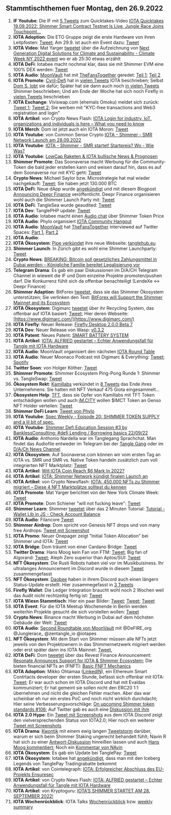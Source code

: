 ## Stammtischthemen fuer Montag, den 26.9.2022

1. **IF Youtube**: Die IF mit [5 Tweets](https://twitter.com/iota/status/1571786296040820736?s=20&t=crVn3KiTVXE_oq657xlKsA) zum Quicktakes-Video [
IOTA Quicktakes 19.09.2022: Shimmer Smart Contract Testnet Is Live, Jungle Race Joins Touchpoint...](https://www.youtube.com/watch?v=_LSq_Y3i_xk)
2. **IOTA Adoption**: Die ETO Gruppe zeigt die erste Hardware von ihren Leitpfosten: [Tweet](https://twitter.com/sharang33/status/1571901105084276736?s=20&t=crVn3KiTVXE_oq657xlKsA); Am 29.9. ist auch ein Event dazu: [Tweet](https://twitter.com/alfried_fn/status/1572525275916935169?s=20&t=8SSsM9Kp2t4chJ04u7Ekwg)
3. **IOTA Video**: Mat Yarger [tweetet](https://twitter.com/Mat_Yarger/status/1571923050165342210?s=20&t=crVn3KiTVXE_oq657xlKsA) über die Aufzeichnung von [Next Generation Digital Solutions for Climate and Sustainability - Climate Week NY 2022 event](https://www.youtube.com/watch?v=p0O5UXpmvXw) wo er ab 25:30 etwas erzählt
4. **IOTA DeFi**: Iotabee macht nochmal klar, dass sie mit Shimmer EVM eine 100% DEX werden: [Tweet](https://twitter.com/iotabee/status/1571932201373032449?s=20&t=crVn3KiTVXE_oq657xlKsA)
5. **IOTA Audio**: [MoonVault](https://twitter.com/Moon_Vault_News) hat mit [TheFansTogether](https://twitter.com/TheFansTogether) geredet: [Teil 1](https://twitter.com/Moon_Vault_News/status/1571906311075557379?s=20&t=crVn3KiTVXE_oq657xlKsA); [Teil 2](https://twitter.com/Moon_Vault_News/status/1572011229014790145?s=20&t=crVn3KiTVXE_oq657xlKsA)
6. **IOTA Promote**: [Cyril-Defi](https://twitter.com/cyrilXBT) hat in [vielen Tweets](https://twitter.com/cyrilXBT/status/1571961020502999040?s=20&t=crVn3KiTVXE_oq657xlKsA) IOTA beschrieben; Selbst [Dom S. lobt](https://twitter.com/DomSchiener/status/1571971971436670978?s=20&t=Izq0J7U3ncn-UMnLKZzgkQ) sie dafür; Später hat sie dann auch noch [in vielen Tweets](https://twitter.com/cyrilXBT/status/1572282649846353921?s=20&t=JFPm9iT6vnpqnPfMak53OQ) Shimmer beschrieben; Und am Ende der Woche hat sich noch Firefly in [vielen Tweets](https://twitter.com/cyrilXBT/status/1573105333639446528?s=20&t=ilF8J5gSZ_7dgyeVE1gngg) beschrieben
7. **IOTA Exchange**: Viviswap.com (ehemals Omoku) meldet sich zurück: [Tweet 1](https://twitter.com/viviswapcom/status/1568113054360997890?s=20&t=Izq0J7U3ncn-UMnLKZzgkQ); [Tweet 2](https://twitter.com/viviswapcom/status/1568113058395963392?s=20&t=Izq0J7U3ncn-UMnLKZzgkQ); Sie werben mit "KYC-free transactions and Web3 registration and login"
8. **IOTA Artikel**: von Crypto News Flash: [IOTA Login for industry, IoT, organizations and individuals is here – What you need to know](https://www.crypto-news-flash.com/iota-login-for-industry-iot-organizations-and-individuals-is-here-what-you-need-to-know/)
9. **IOTA Merch**: Dom ist jetzt auch ein IOTA Moron: [Tweet](https://twitter.com/DomSchiener/status/1571962848619773953?s=20&t=crVn3KiTVXE_oq657xlKsA)
10. **IOTA Youtube**: von Common Sense Crypto [IOTA - Shimmer - SMR Network Launch am 28.09.2022](https://www.youtube.com/watch?v=8GZumU-llHE)
11. **IOTA Youtube**: [IOTA - Shimmer - SMR startet! Startpreis? Wo - Wie Was?](https://www.youtube.com/watch?v=JWzcx7MSwBg)
12. **IOTA Youtube**: [LowCap Raketen & IOTA bullische News & Prognosen](https://www.youtube.com/watch?v=FkryO173Azg)
13. **Shimmer Promote**: Das Soonaverse macht Werbung für die Community-Token die bald jeder erstellen kann und weisen darauf hin, dass es auf dem Soonaverse nur mit KYC geht: [Tweet](https://twitter.com/soon_labs/status/1572114022056734721?s=20&t=crVn3KiTVXE_oq657xlKsA)
14. **Crypto News**: Michael Saylor bzw. Microstrategie hat mal wieder nachgekauft: [Tweet](https://twitter.com/saylor/status/1572196173334839303?s=20&t=Izq0J7U3ncn-UMnLKZzgkQ); Sie haben jetzt 130.000 BTC
15. **IOTA DeFi**: Neue dApp wurde [angekündigt](https://twitter.com/DeeprFinance/status/1572571440251080706?s=20&t=lPaIkBVsxWmQlsNz9a_MGg) und mit diesem Blogpost [Announcing Deepr Finance](https://medium.com/@Deepr.Finance/announcing-deepr-finance-28050e2dd4e) veröffentlicht. Deepr Finance organisieren wohl auch die Shimmer Launch Party mit: [Tweet](https://twitter.com/DeeprFinance/status/1572588050491883522?s=20&t=vQM61Vj0SBw3ruHh2m2r8Q)
16. **IOTA DeFi**: TangleSea wurde geaudited: [Tweet](https://twitter.com/ShimmerSeaDEX/status/1572465648130588672?s=20&t=w98d4-56zdC7XXJ2uP5hfQ)
17. **IOTA Dev**: TanglePHP update: [Tweet](https://twitter.com/tanglePHP/status/1572472853202882560?s=20&t=lPaIkBVsxWmQlsNz9a_MGg)
18. **IOTA Audio**: Iotabee macht einen [Audio chat](https://twitter.com/iotabee/status/1572486017088901120?s=20&t=lPaIkBVsxWmQlsNz9a_MGg) über Shimmer Token Price
19. **IOTA Audio**: Phylo organisiert [IOTA Community Hangout](https://twitter.com/PhyloIota/status/1572373688548478982?s=20&t=lPaIkBVsxWmQlsNz9a_MGg)
20. **IOTA Audio**: [MoonVault](https://twitter.com/Moon_Vault_News) hat [TheFansTogether](https://twitter.com/TheFansTogether) interviewed auf Twitter Spaces: [Part 1](https://twitter.com/Moon_Vault_News/status/1571904975793696768?s=20&t=FfD1k3qzsKDB2qQplgw1BA), [Part 2](https://twitter.com/Moon_Vault_News/status/1572011229014790145?s=20&t=VMCZgSKPgWTVebZa9rS1jw) 
21. **IOTA Audio**: 
22. **IOTA Ökosystem**: [Pipe verkündet](https://twitter.com/PIPE_DATA/status/1571870151796203522?s=20&t=lPaIkBVsxWmQlsNz9a_MGg) ihre neue Webseite: [tanglehub.eu](https://tanglehub.eu/)
23. **Shimmer Launch**: In Zürich gibt es wohl eine Shimmer Launchparty: [Tweet](https://twitter.com/zurichiota/status/1572552908209803264?s=52&t=_Y4K9--1t2rt0hLR6N1KLg)
24. **Crypto News**: [BREAKING: Bitcoin soll gesetzliches Zahlungsmittel in Dubai werden – Königliche Familie bereitet Legalisierung vor](https://www.crypto-news-flash.com/de/dubai-will-btc-und-andere-kryptowaehrungen-als-gesetzliche-zahlungsmittel/?feed_id=10359&_unique_id=632b19d288298)
25. **Telegram Drama**: Es gab ein paar Diskussionen im D/A/CH Telegram Channel in wieweit die IF und Dom einzelne Projekte promoten/pushen darf. Die Konkurrenz fühlt sich da offenbar benachteiligt (LendeXe <-> Deepr Finance)
26. **Shimmer Adaption**: BitForex [tweetet](https://twitter.com/bitforexcom/status/1572832176139534336?s=20&t=QiqU0GxJ0keO7rdybLHgEw), dass sie das Shimmer Ökosystem unterstützen; Sie verlinken den Text: [BitForex will Support the Shimmer Mainnet and its Ecosystem](https://support.bitforex.com/hc/en-us/articles/10717712201753-BitForex-will-Support-the-Shimmer-Mainnet-and-its-Ecosystem)
27. **IOTA Ökosystem**: Digimarc [tweetet](https://twitter.com/digimarc/status/1572632427864133632?s=20&t=JFPm9iT6vnpqnPfMak53OQ) über ihr Recycling System, das offenbar auf IOTA basiert: [Tweet](https://twitter.com/Vrom14286662/status/1572835034100387842?s=20&t=JFPm9iT6vnpqnPfMak53OQ); Hier deren Webseite: [https://www.digimarc.com/](https://www.digimarc.com/)
28. **IOTA Firefly**: Neuer Release: [Firefly Desktop 2.0.0 Beta 7](https://github.com/iotaledger/firefly/releases/tag/desktop-2.0.0-beta-7)
29. **IOTA Dev**: Neuer Release von Wasp: [v0.3.2](https://github.com/iotaledger/wasp/releases/tag/v0.3.2)
30. **IOTA Patent**: Neues Patent: [SMART BATTERY SYSTEM](https://twitter.com/muandelo/status/1572512600499580928)
31. **IOTA Artikel**: [IOTA: ALFRIED gestartet – Echter Anwendungsfall für Tangle mit IOTA Hardware](https://www.crypto-news-flash.com/de/alfried-und-iota-echtzeit-anwendungen-fuer-verkehrsinfrastruktur-projekt/)
32. **IOTA Audio**: MoonVault organisiert den nächsten [IOTA Round Table](https://twitter.com/Moon_Vault_News/status/1572719557944672257?s=20&t=28sNtKckg9KJU0fHT7SrKQ)
33. **IOTA Audio**: Neuer Moonaco Podcast mit Digimarc & Everything: [Tweet](https://twitter.com/MoonacoPodcast/status/1572888843300536320?s=20&t=LChnJ3TmPigBowPOymIsxg); [Spotify](https://open.spotify.com/episode/4HFxOb8ABx1ptJhJMZVgoQ?si=xk6_JAjLS4WkmegHTh3gbQ&nd=1)
34. **Twitter Soon**: von Holger Köther: [Tweet](https://twitter.com/HolgerKoether/status/1572893778704465922?s=20&t=lrkou79bc-_hvwSchE-B_w)
35. **Shimmer Promote**: Shimmer Ecosystem Ping-Pong Runde 1: Shimmer vs. TangleSwap: [Tweet](https://twitter.com/shimmernet/status/1572930425638600705?s=20&t=EaqNmv-7HwwhSY75zMCAzA)
36. **Ökosystem Rekt**: [Kamillabs](https://twitter.com/kamilabsstudio) verkündet in [8 Tweets](https://twitter.com/kamilabsstudio/status/1572928497961652226?s=20&t=zov8M90h3g4JM4Tydg7pWw) das Ende ihres Unternehmens. Sie hatten mit NFT Verkauf 475 Giota eingesammelt... 
37. **Ökosystem Help**: [TFT](tweeten), dass sie Opfer von Kamillabs mit TFT Token entschädigen wollen und auch [iM.CITY](https://twitter.com/imCITY_org) wollen $IMCT Token an Genso NFT Holder verteilen: [Tweet](https://twitter.com/imCITY_org/status/1573255642403737600?s=20&t=2GHnTaYI_dZ57xv1OaWu8A)
38. **Shimmer DeFi Learn**: [Tweet von Phylo](https://twitter.com/shimmernet/status/1572601559032242179?s=20&t=TJ_sqGPu0sdvD0lqotKgBw)
39. **IOTA Youtube**: [Spec Weekly - Episode 20: SHIMMER TOKEN SUPPLY and a lil bit of spec.](https://www.youtube.com/watch?v=TjWPs7qPVOQ&t=207s)
40. **IOTA Youtube**: [Shimmer Defi Education Session #3 by BanklessConsulting: #defi Lending / Borrowing basics 22/09/22](https://www.youtube.com/watch?v=_ZuzNiMmHeM)
41. **IOTA Audio**: Anthonio Nardella war im Tanglegang Sprachchat. Man findet das Audiofile entweder im Telegram bei der [Tangle Gang](https://t.me/tangle_gang) oder im [D/A/Ch News Channel](https://t.me/IOTA_DACH_NEWS)
42. **IOTA Ökosystem**: Auf Soonaverse.com können wir vom ersten Tag an IOTA vs. SMR und SMR vs. Native Token handeln zusätzlich zum voll integrierten NFT Marktplatz: [Tweet](https://twitter.com/soon_labs/status/1573184804908064768?s=20&t=Mf9xzR-3yBZnVcv0yOKkaw)
43. **IOTA Artikel**: [Will IOTA Coin Reach $6 Mark In 2022?](https://globalnewsit.com/will-iota-coin-reach-6-mark-in-2022/)
44. **IOTA Artikel**: [IOTA: Shimmer Network kündigt finalen Launch an](https://de.cointelegraph.com/news/iota-shimmer-network-announces-its-final-launch)
45. **IOTA Artikel**: von Crypto Newsflash: [IOTA: 450.000 NFTs zu Shimmer migriert – Diese 4 NFT Marktplätze solltest du kennen](https://www.crypto-news-flash.com/de/iota-hat-450000-nfts-nach-shimmer-verschoben/?feed_id=10416&_unique_id=632ef43d70f01)
46. **IOTA Promote**: Mat Yarger berichtet von der New York Climate Week: [Tweet](https://twitter.com/Mat_Yarger/status/1572974318786592774?s=20&t=Mf9xzR-3yBZnVcv0yOKkaw)
47. **IOTA Promote**: Dom Schiener "will not fucking leave": [Tweet](https://twitter.com/NotDomSchiener/status/1572952317204348930?s=20&t=Mf9xzR-3yBZnVcv0yOKkaw)
48. **Shimmer Learn**: Shimmer [tweetet](https://twitter.com/shimmernet/status/1573250831868116992?s=20&t=NkbPA3NYZdE7_3oYZH8WNA) über das 2 Minuten Tutorial: [Tutorial - Wallet Lib in JS - Check Account Balance](https://www.youtube.com/watch?v=VtyyI-J7qD4)
49. **IOTA Audio**: Filancore [Tweet](https://twitter.com/FilancoreGmbH/status/1573257228236226561?s=20&t=NkbPA3NYZdE7_3oYZH8WNA)
50. **Shimmer Airdrop**: Dom spricht von Genesis NFT drops und von many free Airdrops: [Tweet mit Screenshot](https://twitter.com/IotaPoet/status/1573284124496109569?s=20&t=NkbPA3NYZdE7_3oYZH8WNA)
51. **IOTA Promo**: Neuer Onepager zeigt "Initial Token Allocation" bei Shimmer und IOTA: [Tweet](https://twitter.com/cryptowelter/status/1572884911828381696?s=20&t=NkbPA3NYZdE7_3oYZH8WNA)
52. **IOTA Bridge**: Dom träumt von einer Cardano Bridge: [Tweet](https://twitter.com/DomSchiener/status/1573270255236947970?s=20&t=NkbPA3NYZdE7_3oYZH8WNA)
53. **Twitter Drama**: Hans Moog kein Fan von FTM: [Tweet](https://twitter.com/hus_qy/status/1573003037605494784?s=20&t=zwz_5SOVb66lowdyNzT3CA); Big fan of Algorand: [Tweet](https://twitter.com/hus_qy/status/1572994264069455872?s=20&t=zwz_5SOVb66lowdyNzT3CA); Aleph Zero superior than Aptos/SUI: [Tweet](https://twitter.com/hus_qy/status/1573001456743026695?s=20&t=zwz_5SOVb66lowdyNzT3CA)
54. **NFT Ökosystem**: Die Rusti Robots haben viel vor im Musikbuisiness. Ihr ultralanges Announcement im Discord wurde in diesem [Tweet](https://twitter.com/haddaddycam/status/1573372650155802624?s=20&t=XX5n5M2aEzLlhWM9d59d8g) zusammengefasst
55. **NFT Ökosystem**: [Daobee](https://twitter.com/Daobeegame) haben in ihrem Discord auch einen längern Status-Update erstellt. Hier zusammegefasst in [3 Tweets](https://twitter.com/Daobeegame/status/1573324011945213953?s=20&t=FfD1k3qzsKDB2qQplgw1BA)
56. **Firefly Wallet**: Die Ledger Integration braucht wohl noch 2 Wochen weil das Audit nicht rechtzeitig fertig ist: [Tweet](https://twitter.com/fireflywallet/status/1573327754770403329?s=20&t=yNd5cSre33ph7lEgac1Pyg)
57. **IOTA Wiesn Stammtisch**: Hier ein paar Bilder: [Tweet](https://twitter.com/Vrom14286662/status/1573350656576225280?s=20&t=yNd5cSre33ph7lEgac1Pyg); [Tweet](https://twitter.com/Vrom14286662/status/1573329372219641859?s=20&t=yNd5cSre33ph7lEgac1Pyg); [Tweet](https://twitter.com/Vrom14286662/status/1573679866498748418?s=20&t=VMCZgSKPgWTVebZa9rS1jw)
58. **IOTA Event**: Für die IOTA Meetup Wochenende in Berlin werden weiterhin Projekte gesucht die sich vorstellen wollen: [Tweet](https://twitter.com/servrox/status/1573729696147296257?s=20&t=FfD1k3qzsKDB2qQplgw1BA)
59. **Crypto News**: Binance macht Werbung in Dubai auf dem höchsten Gebäude der Welt: [Tweet](https://twitter.com/cz_binance/status/1573905707790786562?s=20&t=VMCZgSKPgWTVebZa9rS1jw)
60. **IOTA Audio**: [Second Roundtable von MoonVault](https://twitter.com/Moon_Vault_News/status/1572719557944672257?s=20&t=FfD1k3qzsKDB2qQplgw1BA) mit @DeFIRE_org @Junglerace_ @zentangle_io @iotapes
61. **NFT Ökosystem**: Mit dem Start von Shimmer müssen alle NFTs jetzt jeweils von den Projektownern in das Shimmernetzwerk migriert werden oder erst später dann ins IOTA Mainnet: [Tweet](https://twitter.com/Vrom14286662/status/1573691639779975171?s=20&t=VMCZgSKPgWTVebZa9rS1jw), 
62. **IOTA DeFi**: Dom [tweetet](https://twitter.com/DomSchiener/status/1573343145277923329?s=20&t=FfD1k3qzsKDB2qQplgw1BA) über das Revest Finance Announcement: [Resonate Announces Support for IOTA & Shimmer Ecosystem](https://revestfinance.medium.com/resonate-announces-support-for-iota-shimmer-ecosystem-2a8823c7747f); Die bieten financial NFTs an (FNFT): [Basic FNFT Mechanics](https://docs.revest.finance/fnft-token-locking/basic-fnft-mechanics)
63. **IOTA Adoption**: Mikko Ohtamaa ([LinkedIN](https://gi.linkedin.com/in/ohtis)), ein Ethereum Smart Contrtacts developer der ersten Stunde, befasst sich offenbar mit IOTA: [Tweet](https://twitter.com/moo9000/status/1573635648505974785?s=20&t=FfD1k3qzsKDB2qQplgw1BA); Er war auch schon im IOTA Discord und hat mit Evaldas kommuniziert; Er hat gemeint sie sollen nicht den ERC20 1:1 übernehmen und nicht die gleichen Fehler machen. Aber das war scheinbar eh nur ein erstes PoC und noch nicht wirklich durchdacht; Hier seine Verbesserungsvorschläge: [On upcoming Shimmer token standards #106](https://github.com/iotaledger/tips/discussions/106); Auf Twitter gab es auch eine [Diskussion mit ihm](https://twitter.com/moo9000/status/1573635648505974785?s=20&t=DinM6g38tGGtgiXH45h39A)
64. **IOTA 2.0 Hype**: Ein [Tweet mit Screenshots](https://twitter.com/Vrom14286662/status/1573649058857631745?s=20&t=FfD1k3qzsKDB2qQplgw1BA) aus dem IOTA Discord zeigt den vielversprechenden Status von IOTA2.0; Hier noch ein weiterer [Tweet mit Screenshots](https://twitter.com/Vrom14286662/status/1573650198416474114?s=20&t=FfD1k3qzsKDB2qQplgw1BA)
65. **IOTA Drama**: [Kwontik](https://twitter.com/Kwontik) mit einem ewig langen [Tweetstorm](https://twitter.com/Kwontik/status/1573210907303346176?s=20&t=VMCZgSKPgWTVebZa9rS1jw) darüber, warum er sich beim Shimmer Staking ungerecht behandelt fühlt; Navin R hat sich zu einer [Antwort-Diskussion](https://twitter.com/navinram999/status/1573926287286173697?s=20&t=FfD1k3qzsKDB2qQplgw1BA) hinreißen lassen und auch [Hans Moog kommentiert](https://twitter.com/hus_qy/status/1573694635645485057?s=20&t=VMCZgSKPgWTVebZa9rS1jw); Noch ein [Kommentar von NAvin](https://twitter.com/navinram999/status/1573964447604932608?s=20&t=ilF8J5gSZ_7dgyeVE1gngg)
66. **IOTA Ökosystem**: Es gab ein Update bei TanglePay: [Tweet](https://twitter.com/tanglepaycom/status/1573897769814994944?s=20&t=FfD1k3qzsKDB2qQplgw1BA)
67. **IOTA Ökosystem**: Iotabee hat [angekündigt](https://twitter.com/iotabee/status/1573623344565477376?s=20&t=FfD1k3qzsKDB2qQplgw1BA), dass man mit den Iceberg Legends von TanglePay Tradingrabatte bekommt
68. **IOTA Artikel**: von Cointelegraph: [IOTA: Erfolgreicher Abschluss des EU-Projekts Ensuresec](https://de.cointelegraph.com/news/iota-successful-completion-of-the-eu-project-ensuresec)
69. **IOTA Artikel**: von Crypto News Flash: [IOTA: ALFRIED gestartet – Echter Anwendungsfall für Tangle mit IOTA Hardware](https://www.crypto-news-flash.com/de/alfried-und-iota-echtzeit-anwendungen-fuer-verkehrsinfrastruktur-projekt/?feed_id=10362&_unique_id=632b26dd7d994)
70. **IOTA Artikel**: von Kryptoguru: [IOTA’S SHIMMER STARTET AM 28. SEPTEMBER 2022!](https://krypto-guru.de/news/iotas-shimmer-startet-am-28-september-2022/)
71. **IOTA Wochenrückblick**: IOTA Talks [Wochenrückblick](https://www.iota-talk.com/index.php?article/222-wochenr%C3%BCckblick-vom-18-bis-24-september-2022/) bzw. [weekly summary](https://www.iota-talk.com/index.php?article/223-week-in-review-from-18th-to-24nd-september-2022/)






